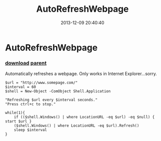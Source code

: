 ﻿---
pid:            4685
parent:         4684
children:       
poster:         Jack Neff
title:          AutoRefreshWebpage
date:           2013-12-09 20:40:40
description:    Automatically refreshes a webpage.  Only works in Internet Explorer...sorry.
format:         posh
---

# AutoRefreshWebpage

### [download](4685.ps1) [parent](4684.md) 

Automatically refreshes a webpage.  Only works in Internet Explorer...sorry.

```posh
$url = "http://www.somepage.com/"
$interval = 60
$shell = New-Object -ComObject Shell.Application

"Refreshing $url every $interval seconds."
"Press ctrl+c to stop."

while(1){
    if (($shell.Windows() | where LocationURL -eq $url) -eq $null) { start $url }
    ($shell.Windows() | where LocationURL -eq $url).Refresh()
    sleep $interval
}
```
